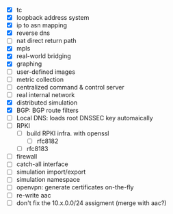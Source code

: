 - [x] tc
- [x] loopback address system
- [x] ip to asn mapping
- [x] reverse dns
- [ ] nat direct return path
- [x] mpls
- [x] real-world bridging
- [x] graphing
- [ ] user-defined images
- [ ] metric collection
- [ ] centralized command & control server
- [ ] real internal network
- [x] distributed simulation
- [x] BGP: BGP route filters
- [ ] Local DNS: loads root DNSSEC key automaically
- [ ] RPKI
    - [ ] build RPKI infra. with openssl
        - [ ] rfc8182
    - [ ] rfc8183
- [ ] firewall
- [ ] catch-all interface
- [ ] simulation import/export
- [ ] simulation namespace
- [ ] openvpn: generate certificates on-the-fly
- [ ] re-write aac
- [ ] don't fix the 10.x.0.0/24 assigment (merge with aac?)